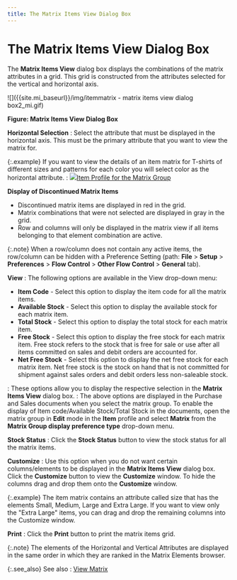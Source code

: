 ```yaml
---
title: The Matrix Items View Dialog Box
---
```


# The Matrix Items View Dialog Box


The **Matrix Items View** dialog  box displays the combinations of the matrix attributes in a grid. This  grid is constructed from the attributes selected for the vertical and  horizontal axis.


![]({{site.mi_baseurl}}/img/itemmatrix - matrix items view dialog box2_mi.gif)


**Figure: Matrix Items View Dialog Box**


**Horizontal Selection**
: Select the attribute that must be displayed in the  horizontal axis. This must be the primary attribute that you want to view  the matrix for.


{:.example}
If you want to view the details of an item  matrix for T-shirts of different sizes and patterns for each color you  will select color as the horizontal attribute.
: ![]({{site.mi_baseurl}}/img/lens.gif)[Item  Profile for the Matrix Group]({{site.mi_baseurl}}/creating-matrix-group-and-matrix-items/the-item-matrix-wizard/item_profile_for_the_matrix_group_mi.html)


**Display of Discontinued Matrix Items**

- Discontinued matrix  items are displayed in red in the grid.
- Matrix combinations  that were not selected are displayed in gray in the grid.
- Row and columns  will only be displayed in the matrix view if all items belonging to that  element combination are active.



{:.note}
When a row/column does not contain any active  items, the row/column can be hidden with a Preference Setting (path: **File** > **Setup**  > **Preferences** > **Flow 
 Control** > **Other Flow Control**  > **General** tab).


**View**
: The following options are available in the View  drop-down menu:

- **Item 
 Code** - Select this option to display the item code for all the  matrix items.
- **Available 
 Stock** - Select this option to display the available stock for each  matrix item.
- **Total 
 Stock** - Select this option to display the total stock for each  matrix item.
- **Free 
 Stock** - Select this option to display the free stock for each matrix  item. Free stock refers to the stock that is free for sale or use after  all items committed on sales and debit orders are accounted for.
- **Net 
 Free Stock** - Select this option to display the net free stock for  each matrix item. Net free stock is the stock on hand that is not committed  for shipment against sales orders and debit orders less non-saleable stock.

: These options allow you to display the respective  selection in the **Matrix Items View**  dialog box.
: The above options are displayed in the Purchase  and Sales documents when you select the matrix group. To enable the display  of Item code/Available Stock/Total Stock in the documents, open the matrix  group in **Edit** mode in the **Item** profile and select **Matrix**  from the **Matrix Group display preference 
 type** drop-down menu.


**Stock Status**
: Click the **Stock 
 Status** button to view the stock status for all the matrix items.


**Customize**
: Use this option when you do not want certain columns/elements  to be displayed in the **Matrix Items View**  dialog box. Click the **Customize**  button to view the **Customize** window.  To hide the columns drag and drop them onto the **Customize**  window.


{:.example}
The item matrix contains an attribute called  size that has the elements Small, Medium, Large and Extra Large. If you  want to view only the "Extra Large" items, you can drag and  drop the remaining columns into the Customize window.


**Print**
: Click the **Print**  button to print the matrix items grid.


{:.note}
The elements of the Horizontal and Vertical  Attributes are displayed in the same order in which they are ranked in  the Matrix Elements browser.


{:.see_also}
See also
: [View  Matrix]({{site.mi_baseurl}}/misc/view_matrix_item_matrix_groups_browser_option.html)
